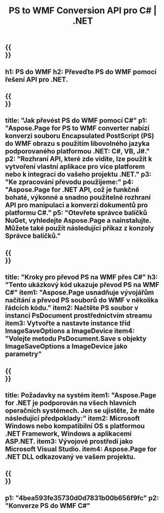 ﻿---
translation: true
template: /_templates/_conversion-child-net.md
title: PS to WMF Conversion API pro C# |  .NET
url: /net/conversion/ps-to-wmf/
description: Ukázkový kód pro převod PS na WMF C#. Použijte ukázkový kód API pro dávkový převod PS souborů do WMF v rámci VB.NET, Asp.NET nebo jakékoli aplikace založené na .NET.
informat: PS
outformat: WMF
otherformats: XPS EPS
---

{{<section banner>}}
---
h1: PS do WMF
h2: Převeďte PS do WMF pomocí řešení API pro .NET.
---

{{<section overview>}}
---
title: "Jak převést PS do WMF pomocí C#"
p1: "Aspose.Page for PS to WMF converter nabízí konverzi souboru Encapsulated PostScript (PS) do WMF obrazu s použitím libovolného jazyka podporovaného platformou .NET: C#, VB, J#."
p2: "Rozhraní API, které zde vidíte, lze použít k vytvoření vlastní aplikace pro více platforem nebo k integraci do vašeho projektu .NET."
p3: "Ke zpracování převodu použijeme:"
p4: "Aspose.Page for .NET API, což je funkčně bohaté, výkonné a snadno použitelné rozhraní API pro manipulaci a konverzi dokumentů pro platformu C#."
p5: "Otevřete správce balíčků NuGet, vyhledejte Aspose.Page a nainstalujte. Můžete také použít následující příkaz z konzoly Správce balíčků."
---

{{<section feature1>}}
---
title: "Kroky pro převod PS na WMF přes C#"
h3: "Tento ukázkový kód ukazuje převod PS na WMF C#"
item1: "Aspose.Page usnadňuje vývojářům načítání a převod PS souborů do WMF v několika řádcích kódu."
item2: Načtěte PS soubor v instanci PsDocument prostřednictvím streamu
item3: Vytvořte a nastavte instance tříd ImageSaveOptions a ImageDevice
item4: "Volejte metodu PsDocument.Save s objekty ImageSaveOptions a ImageDevice jako parametry"
---

{{<section feature2>}}
---
title: Požadavky na systém
item1: "Aspose.Page for .NET je podporován na všech hlavních operačních systémech. Jen se ujistěte, že máte následující předpoklady:"
item2: Microsoft Windows nebo kompatibilní OS s platformou .NET Framework, Windows a aplikacemi ASP.NET.
item3: Vývojové prostředí jako Microsoft Visual Studio.
item4: Aspose.Page for .NET DLL odkazovaný ve vašem projektu.
---

{{<section gist>}}
---
p1: "4bea593fe35730d0d7831b00b656f9fc"
p2: "Konverze PS do WMF C#"
---

